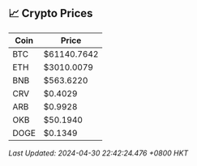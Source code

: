 ## 📈 Crypto Prices

| Coin | Price |
| ---- | ----- |
| BTC | $61140.7642 |
| ETH | $3010.0079 |
| BNB | $563.6220 |
| CRV | $0.4029 |
| ARB | $0.9928 |
| OKB | $50.1940 |
| DOGE | $0.1349 |

_Last Updated: 2024-04-30 22:42:24.476 +0800 HKT_